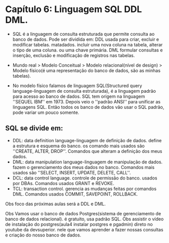 # Capítulo 6: Linguagem SQL DDL DML.

- SQL é a linguagem de consulta estruturada que permite consulta ao banco de dados. Pode ser dividida em:
DDL usada para criar, excluir e modificar tabelas. matadados. incluir uma nova coluna na tabela, alterar o tipo de uma coluna. ou uma chave primária.
DML formular consultas e inserção, exclusão e modificação de registros nas tabelas.


- Mundo real > Modelo Conceitual > Modelo relacional(nível de design) > Modelo físico(é uma representação do banco de dados, são as minhas tabelas).


- No modelo físico falamos de linguagem SQL(Structured query language-linguagem de consulta estruturada), é a linguagem padrão para acesso ao banco de dados. 
SQL tem origem na linguagem ''SEQUEL IBM'' em 1973. Depois veio o ''padrão ANSI'' para unificar as linguagens SQL. Então todos os banco de dados vão usar o SQL padrão, pode variar um pouco somente.


## SQL se divide em:
-  DDL: data definition language-linguagem de definição de dados. define a estrutura e esquema do banco. os comando mais usados são ''CREATE, ALTER, DROP''. Comandos que alteram a definição dos meus dados.
-  DML: data manipulation language-linguagem de manipulação de dados. fazem o gerenciamento dos meus dados no banco. Comandos mais usados são ''SELECT, INSERT, UPDATE, DELETE, CALL''. 
-  DCL: data control language. controle de permissão do banco. usados por DBAs. Comandos usados GRANT e REVOKE.
- TCL: transaction control. gerencia as mudanças feitas por comandos DML. Comandos usados COMMIT, SAVEPOINT, ROLLBACK.


Obs foco das próximas aulas será a DDL e DML.


Obs Vamos usar o banco de dados Postgres(sistema de gerenciamento de banco de dados relacional). é gratuito, usa padrão SQL. Obs assistir o vídeo de instalação do postgres(aula4 instalar postgres e pgadmin) direto no youtube da devsuperior. nele que vamos aprender a fazer nossas consultas e criação do nosso banco de dados.

















